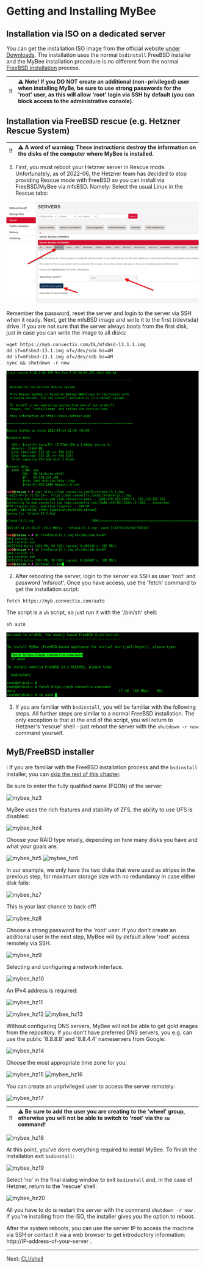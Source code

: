 # Getting and Installing MyBee

## Installation via ISO on a dedicated server

You can get the installation ISO image from the official website [under Downloads](https://myb.convectix.com/download/). The installation uses the normal `bsdinstall` FreeBSD installer and the MyBee installation procedure is no different from the normal [FreeBSD installation](https://docs.freebsd.org/en/books/handbook/bsdinstall/#bsdinstall-start) process.

:bangbang: | :warning: Note! If you DO NOT create an additional (non-privileged) user when installing MyBe, be sure to use strong passwords for the 'root' user, as this will allow 'root' login via SSH by default (you can block access to the administrative console).
:---: | :---


## Installation via FreeBSD rescue (e.g. Hetzner Rescue System)

:bangbang: | :warning: A word of warning: These instructions destroy the information on the disks of the computer where MyBee is installed.
:---: | :---

1) First, you must reboot your Hetzner server in Rescue mode. Unfortunately, as of 2022-06, the Hetzner team has decided to stop providing
Rescue mode with FreeBSD so you can install via FreeBSD/MyBee via mfsBSD. Namely: Select the usual Linux in the Rescue tabs:

![mybee_hz1.png](/images/mybee_hz1.png)

Remember the password, reset the server and login to the server via SSH when it ready. Next, get the mfsBSD image and write it to the first (/dev/sda) drive. 
If you are not sure that the server always boots from the first disk, just in case you can write the image to all disks:

```
wget https://myb.convectix.com/DL/mfsbsd-13.1.1.img
dd if=mfsbsd-13.1.img of=/dev/sda bs=4M
dd if=mfsbsd-13.1.img of=/dev/sdb bs=4M
sync && shutdown -r now
```

![mybee_hz1a.png](/images/mybee_hz1a.png)


2) After rebooting the server, login to the server via SSH as user 'root' and password 'mfsroot'. Once you have access, use the 'fetch' command to get the installation script:


```
fetch https://myb.convectix.com/auto
```

The script is a `sh` script, so just run it with the '/bin/sh' shell:

```
sh auto
```

![mybee_hz2.png](/images/mybee_hz2.png)

3) If you are familiar with `bsdinstall`, you will be familiar with the following steps. All further steps are similar to a normal FreeBSD installation. The only exception is that at the end of the script, you will return to Hetzner's 'rescue' shell - just reboot the server with the `shutdown -r now` command yourself.

## MyB/FreeBSD installer

:information_source: If you are familiar with the FreeBSD installation process and the `bsdinstall` installer, you can [skip the rest of this chapter](shell.md).

Be sure to enter the fully qualified name (FQDN) of the server:

![mybee_hz3](https://user-images.githubusercontent.com/926409/163675559-4ceb5b37-b5cf-4421-9632-aee829c4a855.png)

MyBee uses the rich features and stability of ZFS, the ability to use UFS is disabled:

![mybee_hz4](https://user-images.githubusercontent.com/926409/163675561-135cc875-142e-4610-9c22-6506bb8325d9.png)

Choose your RAID type wisely, depending on how many disks you have and what your goals are.

![mybee_hz5](https://user-images.githubusercontent.com/926409/163675562-29b2cffc-d658-4db5-8ccb-3599dd4980e8.png)
![mybee_hz6](https://user-images.githubusercontent.com/926409/163675563-eb5b3bb4-0dde-403f-a97a-9efbe30504ac.png)

In our example, we only have the two disks that were used as stripes in the previous step, for maximum storage size with no redundancy in case either disk fails:

![mybee_hz7](https://user-images.githubusercontent.com/926409/163675564-2ebfd4d9-337a-4f54-8d6b-6fb1124e1890.png)

This is your last chance to back off!

![mybee_hz8](https://user-images.githubusercontent.com/926409/163675565-afd6a60c-9af2-43b2-8ebd-603f4a979975.png)

Choose a strong password for the 'root' user. If you don't create an additional user in the next step, MyBee will by default allow 'root' access remotely via SSH.

![mybee_hz9](https://user-images.githubusercontent.com/926409/163675566-fc65fee4-782c-46a4-a097-8ee1e0d5e18a.png)

Selecting and configuring a network interface.

![mybee_hz10](https://user-images.githubusercontent.com/926409/163675543-1ea23001-9a67-4fbc-a329-c48d13f5fead.png)

An IPv4 address is required:

![mybee_hz11](https://user-images.githubusercontent.com/926409/163675545-5ad1f06e-c2c2-43d7-ab18-2b8ecc072981.png)


![mybee_hz12](https://user-images.githubusercontent.com/926409/163675546-fd344806-6ddf-437e-9e9f-300994c6754f.png)
![mybee_hz13](https://user-images.githubusercontent.com/926409/163675547-8b6256b3-2e15-4a4e-9036-6aae1ed9253e.png)

Without configuring DNS servers, MyBee will not be able to get gold images from the repository. If you don't have preferred DNS servers, you e.g. can use the public '8.8.8.8' and '8.8.4.4' nameservers from Google:

![mybee_hz14](https://user-images.githubusercontent.com/926409/163675549-1417a25c-fff1-4189-b94c-743b97bc98fd.png)

Choose the most appropriate time zone for you:

![mybee_hz15](https://user-images.githubusercontent.com/926409/163675550-22527c00-ded5-4d9f-af68-816197602e0e.png)
![mybee_hz16](https://user-images.githubusercontent.com/926409/163675551-b7446919-20d7-4c96-86a1-b332d8b81ef8.png)

You can create an unprivileged user to access the server remotely:

![mybee_hz17](https://user-images.githubusercontent.com/926409/163675552-0bb4dd4d-6104-45f5-be4d-4ecaff00c41b.png)

:bangbang: | :warning: Be sure to add the user you are creating to the 'wheel' group, otherwise you will not be able to switch to 'root' via the `su` command!
:---: | :---

![mybee_hz18](https://user-images.githubusercontent.com/926409/163675553-98c8eee6-c966-489c-a9a3-5c30d4561478.png)

At this point, you've done everything required to install MyBee. To finish the installation exit `bsdinstall`:

![mybee_hz19](https://user-images.githubusercontent.com/926409/163675554-10af0f73-d95e-49d2-b041-0c61ef16c334.png)

Select 'no' in the final dialog window to exit `bsdinstall` and, in the case of Hetzner, return to the 'rescue' shell:

![mybee_hz20](https://user-images.githubusercontent.com/926409/163675558-72a96aca-b7cf-4c0a-97c7-23e719e09abd.png)

All you have to do is restart the server with the command `shutdown -r now` . If you're installing from the ISO, the installer gives you the option to reboot.

After the system reboots, you can use the server IP to access the machine via SSH or contact it via a web browser to get introductory information: http://IP-address-of-your-server .


---

Next: [CLI/shell](shell.md)
